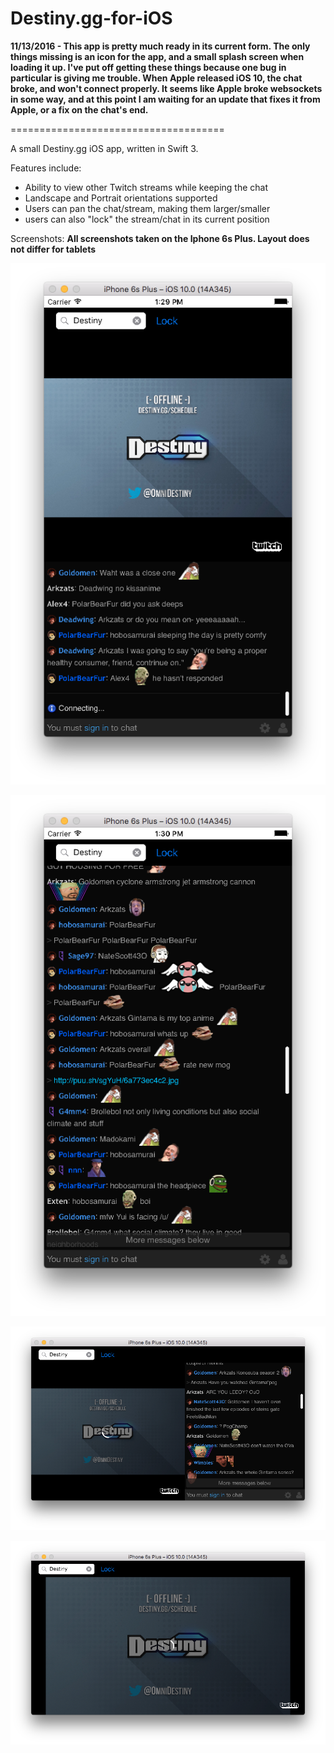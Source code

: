 # Destiny.gg-for-iOS

__11/13/2016 - This app is pretty much ready in its current form. The only things missing is an icon for the app, and a small splash screen when loading it up. I've put off getting these things because one bug in particular is giving me trouble. When Apple released iOS 10, the chat broke, and won't connect properly. It seems like Apple broke websockets in some way, and at this point I am waiting for an update that fixes it from Apple, or a fix on the chat's end.__ 

===================================== 

A small Destiny.gg iOS app, written in Swift 3. 

Features include:
* Ability to view other Twitch streams while keeping the chat
* Landscape and Portrait orientations supported
* Users can pan the chat/stream, making them larger/smaller
* users can also "lock" the stream/chat in its current position
  
Screenshots: 
__All screenshots taken on the Iphone 6s Plus. Layout does not differ for tablets__

![alt-text](https://github.com/dmegahan/Destiny.gg-for-iOS/blob/master/Screen%20Shot%202016-11-13%20at%201.29.46%20PM.png "Typical Portrait mode")

![alt-text](https://github.com/dmegahan/Destiny.gg-for-iOS/blob/master/Screen%20Shot%202016-11-13%20at%201.30.40%20PM.png "Portrait mode with the chat panned up, and taking up the full screen")

![alt-text](https://github.com/dmegahan/Destiny.gg-for-iOS/blob/master/Screen%20Shot%202016-11-13%20at%201.31.18%20PM.png "Landscape mode")

![alt-text](https://github.com/dmegahan/Destiny.gg-for-iOS/blob/master/Screen%20Shot%202016-11-13%20at%201.31.23%20PM.png "Landscape mode with the stream panned right")
